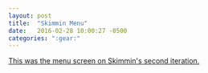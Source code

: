 ```yaml
---
layout: post
title:  "Skimmin Menu"
date:   2016-02-28 10:00:27 -0500
categories: ":gear:"
---
```


<a href="/skimmin-menu">This was the menu screen on Skimmin's second iteration.</a>
